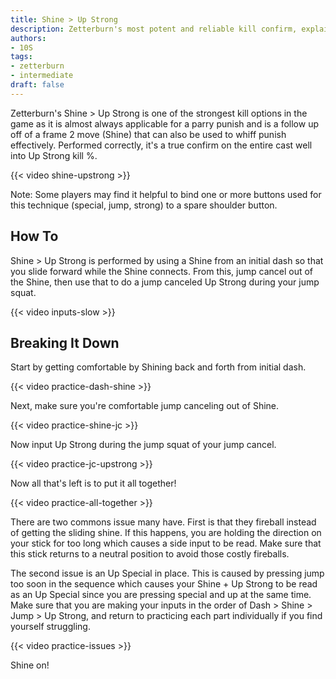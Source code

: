 ```yaml
---
title: Shine > Up Strong
description: Zetterburn's most potent and reliable kill confirm, explained
authors:
- 10S
tags:
- zetterburn
- intermediate
draft: false
---
```


Zetterburn's Shine > Up Strong is one of the strongest kill options in the game as it is almost always applicable for a parry punish and is a follow up off of a frame 2 move (Shine) that can also be used to whiff punish effectively. Performed correctly, it's a true confirm on the entire cast well into Up Strong kill %.

{{< video shine-upstrong >}}

Note: Some players may find it helpful to bind one or more buttons used for this technique (special, jump, strong) to a spare shoulder button.

## How To

Shine > Up Strong is performed by using a Shine from an initial dash so that you slide forward while the Shine connects. From this, jump cancel out of the Shine, then use that to do a jump canceled Up Strong during your jump squat.

{{< video inputs-slow >}}

## Breaking It Down

Start by getting comfortable by Shining back and forth from initial dash.

{{< video practice-dash-shine >}}

Next, make sure you're comfortable jump canceling out of Shine.

{{< video practice-shine-jc >}}

Now input Up Strong during the jump squat of your jump cancel.

{{< video practice-jc-upstrong >}}

Now all that's left is to put it all together!

{{< video practice-all-together >}}

There are two commons issue many have. First is that they fireball instead of getting the sliding shine. If this happens, you are holding the direction on your stick for too long which causes a side input to be read. Make sure that this stick returns to a neutral position to avoid those costly fireballs. 

The second issue is an Up Special in place. This is caused by pressing jump too soon in the sequence which causes your Shine + Up Strong to be read as an Up Special since you are pressing special and up at the same time. Make sure that you are making your inputs in the order of Dash > Shine > Jump > Up Strong, and return to practicing each part individually if you find yourself struggling.

{{< video practice-issues >}}

Shine on!
